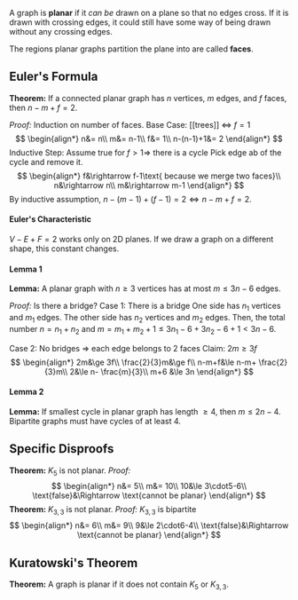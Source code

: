 A graph is **planar** if it *can be* drawn on a plane so that no edges cross.
If it is drawn with crossing edges, it could still have some way of being drawn without any crossing edges.

The regions planar graphs partition the plane into are called **faces**.
## Euler's Formula
**Theorem:** If a connected planar graph has $n$ vertices, $m$ edges, and $f$ faces, then $n-m+f=2$.

*Proof:* Induction on number of faces.
Base Case: [[trees]] $\Leftrightarrow$ $f=1$
$$
\begin{align*}
n&= n\\
m&= n-1\\
f&= 1\\
n-(n-1)+1&= 2
\end{align*}
$$
Inductive Step:
Assume true for $f>1\Rightarrow$ there is a cycle
Pick edge ab of the cycle and remove it.
$$
\begin{align*}
f&\rightarrow f-1\text{ because we merge two faces}\\
n&\rightarrow n\\
m&\rightarrow m-1
\end{align*}
$$
By inductive assumption, $n-(m-1)+(f-1)=2\Leftrightarrow n-m+f=2$.

#### Euler's Characteristic
$V-E+F=2$ works only on 2D planes. If we draw a graph on a different shape, this constant changes.
#### Lemma 1
**Lemma:** A planar graph with $n\ge3$ vertices has at most $m\le3n-6$ edges.

*Proof:* Is there a bridge?
Case 1: There is a bridge
One side has $n_{1}$ vertices and $m_{1}$ edges. The other side has $n_{2}$ vertices and $m_{2}$ edges.
Then, the total number $n=n_{1}+n_{2}$ and $m=m_{1}+m_{2}+1\le3n_{1}-6+3n_{2}-6+1\lt3n-6$.

Case 2: No bridges $\Rightarrow$ each edge belongs to 2 faces
Claim: $2m\ge3f$
$$
\begin{align*}
2m&\ge 3f\\
\frac{2}{3}m&\ge f\\
n-m+f&\le n-m+ \frac{2}{3}m\\
2&\le n- \frac{m}{3}\\
m+6 &\le 3n
\end{align*}
$$
#### Lemma 2
**Lemma:** If smallest cycle in planar graph has length $\ge4$, then $m\le2n-4$. Bipartite graphs must have cycles of at least $4$.

## Specific Disproofs
**Theorem:** $K_{5}$ is not planar.
*Proof:*
$$
\begin{align*}
n&= 5\\
m&= 10\\
10&\le 3\cdot5-6\\
\text{false}&\Rightarrow \text{cannot be planar}
\end{align*}
$$
**Theorem:** $K_{3,3}$ is not planar.
*Proof:*
$K_{3,3}$ is bipartite
$$
\begin{align*}
n&= 6\\
m&= 9\\
9&\le 2\cdot6-4\\
\text{false}&\Rightarrow \text{cannot be planar}
\end{align*}
$$
## Kuratowski's Theorem
**Theorem:** A graph is planar if it does not contain $K_{5}$ or $K_{3,3}$.